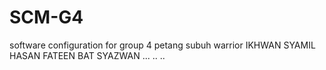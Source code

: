 # SCM-G4
software configuration for group 4
petang
subuh warrior
IKHWAN
SYAMIL
HASAN
FATEEN
BAT
SYAZWAN
...
..
..
